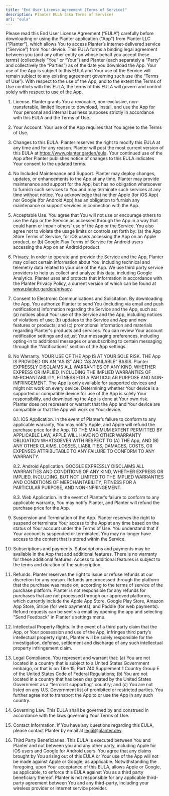 ```yaml
---
title: "End User License Agreement (Terms of Service)"
description: Planter EULA (aka Terms of Service)
url: "eula"
---
```


Please read this End User License Agreement (“EULA”) carefully before downloading or using the Planter application ("App") from Planter LLC (“Planter”), which allows You to access Planter’s internet-delivered service (“Service”) from Your device. This EULA forms a binding legal agreement between you (and any other entity on whose behalf you accept these terms) (collectively “You” or “Your”) and Planter (each separately a “Party” and collectively the “Parties”) as of the date you download the App. Your use of the App is subject to this EULA and Your use of the Service will remain subject to any existing agreement governing such use (the “Terms of Use”). With respect to the use of the App, and to the extent the Terms of Use conflicts with this EULA, the terms of this EULA will govern and control solely with respect to use of the App.

1. License.  Planter grants You a revocable, non-exclusive, non-transferable, limited license to download, install, and use the App for Your personal and internal business purposes strictly in accordance with this EULA and the Terms of Use.

2. Your Account. Your use of the App requires that You agree to the Terms of Use.

3. Changes to this EULA. Planter reserves the right to modify this EULA at any time and for any reason. Planter will post the most current version of this EULA at https://www.planter.garden/eula. Your continued use of the App after Planter publishes notice of changes to this EULA indicates Your consent to the updated terms.

4. No Included Maintenance and Support. Planter may deploy changes, updates, or enhancements to the App at any time. Planter may provide maintenance and support for the App, but has no obligation whatsoever to furnish such services to You and may terminate such services at any time without notice. You acknowledge that neither Apple (for iOS App) nor Google (for Android App) has an obligation to furnish any maintenance or support services in connection with the App.

5. Acceptable Use. You agree that You will not use or encourage others to use the App or the Service as accessed through the App in a way that could harm or impair others’ use of the App or the Service. You also agree not to violate the usage limits or controls set forth by: (a) the App Store Terms of Service, for iOS users accessing the App on an Apple product, or (b) Google Play Terms of Service for Android users accessing the App on an Android product.

6. Privacy. In order to operate and provide the Service and the App, Planter may collect certain information about You, including technical and telemetry data related to your use of the App. We use third party service providers to help us collect and analyze this data, including Google Analytics. Planter uses and protects that information in accordance with the Planter Privacy Policy, a current version of which can be found at www.planter.garden/privacy.

7. Consent to Electronic Communications and Solicitation. By downloading the App, You authorize Planter to send You (including via email and push notifications) information regarding the Service and the App, such as: (a) notices about Your use of the Service and the App, including notices of violations of use; (b) updates to the Service and App and new features or products; and (c) promotional information and materials regarding Planter's products and services.  You can review Your account notification settings and adjust Your messaging preferences, including opting-in to additional messages or unsubscribing to certain messaging through the “Notifications” section of the App settings.

8. No Warranty. YOUR USE OF THE App IS AT YOUR SOLE RISK. THE App IS PROVIDED ON AN “AS IS” AND “AS AVAILABLE” BASIS. Planter EXPRESSLY DISCLAIMS ALL WARRANTIES OF ANY KIND, WHETHER EXPRESS OR IMPLIED, INCLUDING THE IMPLIED WARRANTIES OF MERCHANTABILITY, FITNESS FOR A PARTICULAR PURPOSE AND NON-INFRINGEMENT. The App is only available for supported devices and might not work on every device. Determining whether Your device is a supported or compatible device for use of the App is solely Your responsibility, and downloading the App is done at Your own risk. Planter does not represent or warrant that the App and Your device are compatible or that the App will work on Your device.

   8.1. iOS Application. In the event of Planter’s failure to conform to any applicable warranty, You may notify Apple, and Apple will refund the purchase price for the App. TO THE MAXIMUM EXTENT PERMITTED BY APPLICABLE LAW, APPLE WILL HAVE NO OTHER WARRANTY OBLIGATION WHATSOEVER WITH RESPECT TO (A) THE App, AND (B) ANY OTHER CLAIMS, LOSSES, LIABILITIES, DAMAGES, COSTS, OR EXPENSES ATTRIBUTABLE TO ANY FAILURE TO CONFORM TO ANY WARRANTY.

   8.2. Android Application. GOOGLE EXPRESSLY DISCLAIMS ALL WARRANTIES AND CONDITIONS OF ANY KIND, WHETHER EXPRESS OR IMPLIED, INCLUDING, BUT NOT LIMITED TO THE IMPLIED WARRANTIES AND CONDITIONS OF MERCHANTABILITY, FITNESS FOR A PARTICULAR PURPOSE, AND NON-INFRINGEMENT.

   8.3. Web Application. In the event of Planter’s failure to conform to any applicable warranty, You may notify Planter, and Planter will refund the purchase price for the App.

9. Suspension and Termination of the App. Planter reserves the right to suspend or terminate Your access to the App at any time based on the status of Your account under the Terms of Use. You understand that if Your account is suspended or terminated, You may no longer have access to the content that is stored within the Service.

10. Subscriptions and payments. Subscriptions and payments may be available in the App that add additional features. There is no warranty for these additional features. Access to additional features is subject to the terms and duration of the subscription.

11. Refunds. Planter reserves the right to issue or refuse refunds at our discretion for any reason. Refunds are processed through the platform that the purchase was made on, according to the terms of service of the purchase platform. Planter is not responsible for any refunds for purchases that are not processed through our approved platforms, which currently include the Apple App Store, Google Play Store, Amazon App Store, Stripe (for web payments), and Paddle (for web payments). Refund requests can be sent  via email by opening the app and selecting "Send Feedback" in Planter's settings menu.

12. Intellectual Property Rights. In the event of a third party claim that the App, or Your possession and use of the App, infringes third party’s intellectual property rights, Planter will be solely responsible for the investigation, defense, settlement and discharge of any such intellectual property infringement claim.

13. Legal Compliance. You represent and warrant that: (a) You are not located in a country that is subject to a United States Government embargo, or that is on Title 15, Part 740 Supplement 1 Country Group E of the United States Code of Federal Regulations; (b) You are not located in a country that has been designated by the United States Government as a “terrorist supporting” country; and (c) You are not listed on any U.S. Government list of prohibited or restricted parties. You further agree not to transport the App to or use the App in any such country.

14. Governing Law. This EULA shall be governed by and construed in accordance with the laws governing Your Terms of Use.

15. Contact Information. If You have any questions regarding this EULA, please contact Planter by email at legal@planter.dev.

16. Third Party Beneficiaries. This EULA is executed between You and Planter and not between you and any other party, including Apple for iOS users and Google for Android users. You agree that any claims brought by You arising out of this EULA or Your use of the App will not be made against Apple or Google, as applicable. Notwithstanding the foregoing, upon Your acceptance of this EULA, allows Apple or Google, as applicable, to enforce this EULA against You as a third party beneficiary thereof. Planter is not responsible for any applicable third-party agreement between You and any third-party, including your wireless provider or internet service provider.
